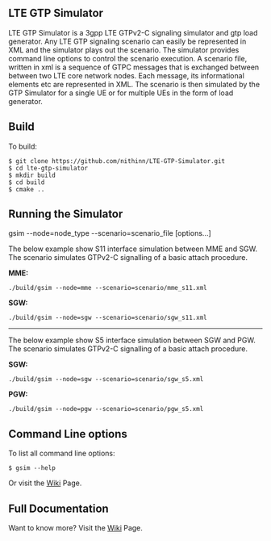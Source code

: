 ## LTE GTP Simulator
LTE GTP Simulator is a 3gpp LTE GTPv2-C signaling simulator and gtp load generator. Any LTE GTP signaling scenario can easily be represented in XML and the simulator plays out the scenario. The simulator provides command line options to control the scenario execution. A scenario file, written in xml is a sequence of GTPC messages that is exchanged between between two LTE core network nodes. Each message, its informational elements etc are represented in XML. The scenario is then simulated by the GTP Simulator for a single UE or for multiple UEs in the form of load generator.


## Build
To build:
```
$ git clone https://github.com/nithinn/LTE-GTP-Simulator.git
$ cd lte-gtp-simulator
$ mkdir build
$ cd build
$ cmake ..
```

## Running the Simulator
gsim --node=node_type --scenario=scenario_file [options...] 

The below example show S11 interface simulation between MME and SGW. The scenario simulates GTPv2-C signalling of a basic attach procedure.

**MME:**
```
./build/gsim --node=mme --scenario=scenario/mme_s11.xml
```


**SGW:**
```
./build/gsim --node=sgw --scenario=scenario/sgw_s11.xml
```
-------------------------------------------------------------------------------
The below example show S5 interface simulation between SGW and PGW. The scenario simulates GTPv2-C signalling of a basic attach procedure.

**SGW:**
```
./build/gsim --node=sgw --scenario=scenario/sgw_s5.xml
```

**PGW:**
```
./build/gsim --node=pgw --scenario=scenario/pgw_s5.xml
```

## Command Line options
To list all command line options:
```
$ gsim --help
```
Or visit the [Wiki](https://github.com/nithinn/LTE-GTP-Simulator/wiki) Page.


## Full Documentation
Want to know more? Visit the [Wiki](https://github.com/nithinn/LTE-GTP-Simulator/wiki) Page.

